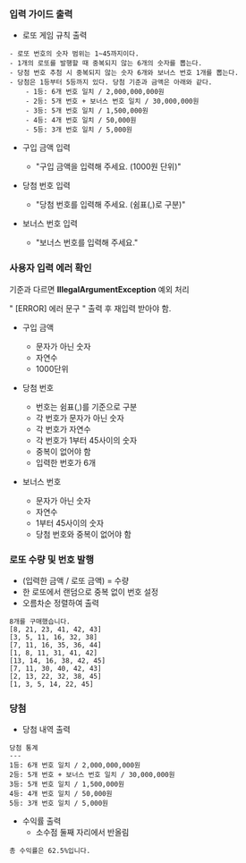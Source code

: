 ### 입력 가이드 출력
* 로또 게임 규칙 출력
```
- 로또 번호의 숫자 범위는 1~45까지이다.
- 1개의 로또를 발행할 때 중복되지 않는 6개의 숫자를 뽑는다.
- 당첨 번호 추첨 시 중복되지 않는 숫자 6개와 보너스 번호 1개를 뽑는다.
- 당첨은 1등부터 5등까지 있다. 당첨 기준과 금액은 아래와 같다.
    - 1등: 6개 번호 일치 / 2,000,000,000원
    - 2등: 5개 번호 + 보너스 번호 일치 / 30,000,000원
    - 3등: 5개 번호 일치 / 1,500,000원
    - 4등: 4개 번호 일치 / 50,000원
    - 5등: 3개 번호 일치 / 5,000원
```
* 구입 금액 입력 
  * "구입 금액을 입력해 주세요. (1000원 단위)"


* 당첨 번호 입력 
  * "당첨 번호를 입력해 주세요. (쉼표(,)로 구분)"


* 보너스 번호 입력 
  * "보너스 번호를 입력해 주세요."

### 사용자 입력 에러 확인 
기준과 다르면 **IllegalArgumentException** 예외 처리

" [ERROR] 에러 문구 " 출력 후 재입력 받아야 함.

* 구입 금액
  * 문자가 아닌 숫자
  * 자연수
  * 1000단위


* 당첨 번호 
  * 번호는 쉼표(,)를 기준으로 구분
  * 각 번호가 문자가 아닌 숫자
  * 각 번호가 자연수
  * 각 번호가 1부터 45사이의 숫자
  * 중복이 없어야 함
  * 입력한 번호가 6개


* 보너스 번호
  * 문자가 아닌 숫자
  * 자연수
  * 1부터 45사이의 숫자
  * 당첨 번호와 중복이 없어야 함


### 로또 수량 및 번호 발행
* (입력한 금액 / 로또 금액) = 수량
* 한 로또에서 랜덤으로 중복 없이 번호 설정
* 오름차순 정렬하여 출력
```
8개를 구매했습니다.
[8, 21, 23, 41, 42, 43] 
[3, 5, 11, 16, 32, 38] 
[7, 11, 16, 35, 36, 44] 
[1, 8, 11, 31, 41, 42] 
[13, 14, 16, 38, 42, 45] 
[7, 11, 30, 40, 42, 43] 
[2, 13, 22, 32, 38, 45] 
[1, 3, 5, 14, 22, 45]
```

### 당첨 
* 당첨 내역 출력
```
당첨 통계
---
1등: 6개 번호 일치 / 2,000,000,000원
2등: 5개 번호 + 보너스 번호 일치 / 30,000,000원
3등: 5개 번호 일치 / 1,500,000원
4등: 4개 번호 일치 / 50,000원
5등: 3개 번호 일치 / 5,000원
```
* 수익률 출력
  * 소수점 둘째 자리에서 반올림
```
총 수익률은 62.5%입니다.
```
